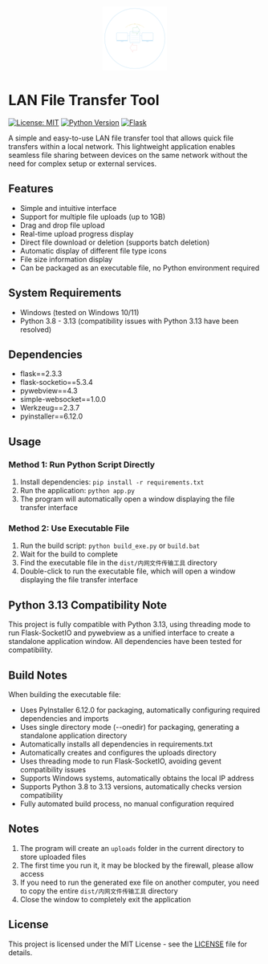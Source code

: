 <p align="center">
  <img src="static/app_icon_redesigned.svg" alt="LAN File Transfer Tool Logo" width="128" height="128">
</p>

# LAN File Transfer Tool

[![License: MIT](https://img.shields.io/badge/License-MIT-yellow.svg)](https://opensource.org/licenses/MIT)
[![Python Version](https://img.shields.io/badge/python-3.8%20%7C%203.9%20%7C%203.10%20%7C%203.11%20%7C%203.13-blue)](https://www.python.org/)
[![Flask](https://img.shields.io/badge/Flask-2.3.3-red)](https://flask.palletsprojects.com/)

A simple and easy-to-use LAN file transfer tool that allows quick file transfers within a local network. This lightweight application enables seamless file sharing between devices on the same network without the need for complex setup or external services.

## Features

- Simple and intuitive interface
- Support for multiple file uploads (up to 1GB)
- Drag and drop file upload
- Real-time upload progress display
- Direct file download or deletion (supports batch deletion)
- Automatic display of different file type icons
- File size information display
- Can be packaged as an executable file, no Python environment required

## System Requirements

- Windows (tested on Windows 10/11)
- Python 3.8 - 3.13 (compatibility issues with Python 3.13 have been resolved)

## Dependencies

- flask==2.3.3
- flask-socketio==5.3.4
- pywebview==4.3
- simple-websocket==1.0.0
- Werkzeug==2.3.7
- pyinstaller==6.12.0

## Usage

### Method 1: Run Python Script Directly

1. Install dependencies: `pip install -r requirements.txt`
2. Run the application: `python app.py`
3. The program will automatically open a window displaying the file transfer interface

### Method 2: Use Executable File

1. Run the build script: `python build_exe.py` or `build.bat`
2. Wait for the build to complete
3. Find the executable file in the `dist/内网文件传输工具` directory
4. Double-click to run the executable file, which will open a window displaying the file transfer interface

## Python 3.13 Compatibility Note

This project is fully compatible with Python 3.13, using threading mode to run Flask-SocketIO and pywebview as a unified interface to create a standalone application window. All dependencies have been tested for compatibility.

## Build Notes

When building the executable file:
- Uses PyInstaller 6.12.0 for packaging, automatically configuring required dependencies and imports
- Uses single directory mode (--onedir) for packaging, generating a standalone application directory
- Automatically installs all dependencies in requirements.txt
- Automatically creates and configures the uploads directory
- Uses threading mode to run Flask-SocketIO, avoiding gevent compatibility issues
- Supports Windows systems, automatically obtains the local IP address
- Supports Python 3.8 to 3.13 versions, automatically checks version compatibility
- Fully automated build process, no manual configuration required

## Notes

1. The program will create an `uploads` folder in the current directory to store uploaded files
2. The first time you run it, it may be blocked by the firewall, please allow access
3. If you need to run the generated exe file on another computer, you need to copy the entire `dist/内网文件传输工具` directory
4. Close the window to completely exit the application

## License

This project is licensed under the MIT License - see the [LICENSE](LICENSE) file for details.